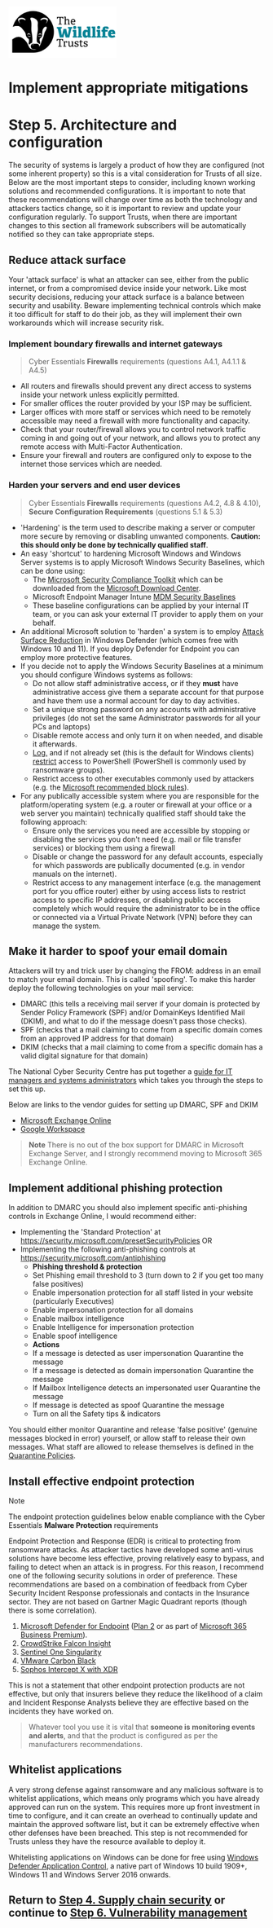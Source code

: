 <img src="/Levels/twt-logo.png" height="100">

# Implement appropriate mitigations
# Step 5. Architecture and configuration

The security of systems is largely a product of how they are configured (not some inherent property) so this is a vital consideration for Trusts of all size.  Below are the most important steps to consider, including known working solutions and recommended configurations.  It is important to note that these recommendations will change over time as both the technology and attackers tactics change, so it is important to review and update your configuration regularly.  To support Trusts, when there are important changes to this section all framework subscribers will be automatically notified so they can take appropriate steps.

## Reduce attack surface
Your 'attack surface' is what an attacker can see, either from the public internet, or from a compromised device inside your network.  Like most security decisions, reducing your attack surface is a balance between security and usability.  Beware implementing technical controls which make it too difficult for staff to do their job, as they will implement their own workarounds which will increase security risk.
### Implement boundary firewalls and internet gateways
> Cyber Essentials **Firewalls** requirements (questions A4.1, A4.1.1 & A4.5)
- All routers and firewalls should prevent any direct access to systems inside your network unless explicitly permitted.
- For smaller offices the router provided by your ISP may be sufficient.
- Larger offices with more staff or services which need to be remotely accessible may need a firewall with more functionality and capacity.
- Check that your router/firewall allows you to control network traffic coming in and going out of your network, and allows you to protect any remote access with Multi-Factor Authentication.
- Ensure your firewall and routers are configured only to expose to the internet those services which are needed.

### Harden your servers and end user devices
> Cyber Essentials **Firewalls** requirements (questions A4.2, 4.8 & 4.10), **Secure Configuration Requirements** (questions 5.1 & 5.3)
- 'Hardening' is the term used to describe making a server or computer more secure by removing or disabling unwanted components.  **Caution: this should only be done by technically qualified staff**.
- An easy 'shortcut' to hardening Microsoft Windows and Windows Server systems is to apply Microsoft Windows Security Baselines, which can be done using:
	- The [Microsoft Security Compliance Toolkit](https://learn.microsoft.com/en-us/windows/security/threat-protection/windows-security-configuration-framework/security-compliance-toolkit-10) which can be downloaded from the [Microsoft Download Center](https://www.microsoft.com/en-us/download/details.aspx?id=55319).
	- Microsoft Endpoint Manager Intune [MDM Security Baselines](https://learn.microsoft.com/en-us/mem/intune/protect/security-baseline-settings-mdm-all?pivots=mdm-november-2021)
	- These baseline configurations can be applied by your internal IT team, or you can ask your external IT provider to apply them on your behalf.
- An additional Microsoft solution to 'harden' a system is to employ [Attack Surface Reduction](https://learn.microsoft.com/en-us/microsoft-365/security/defender-endpoint/overview-attack-surface-reduction?view=o365-worldwide) in Windows Defender (which comes free with Windows 10 and 11).  If you deploy Defender for Endpoint you can employ more protective features.
- If you decide not to apply the Windows Security Baselines at a minimum you should configure Windows systems as follows:
  - Do not allow staff administrative access, or if they **must** have administrative access give them a separate account for that purpose and have them use a normal account for day to day activities.
  - Set a unique strong password on any accounts with administrative privileges (do not set the same Administrator passwords for all your PCs and laptops)
  - Disable remote access and only turn it on when needed, and disable it afterwards.
  - [Log,](https://learn.microsoft.com/en-us/powershell/module/microsoft.powershell.core/about/about_logging_windows?view=powershell-7.2#enabling-script-block-logging) and if not already set (this is the default for Windows clients) [restrict](https://learn.microsoft.com/en-us/powershell/module/microsoft.powershell.core/about/about_execution_policies?view=powershell-7.2#restricted) access to PowerShell (PowerShell is commonly used by ransomware groups).
  - Restrict access to other executables commonly used by attackers (e.g. the [Microsoft recommended block rules](https://learn.microsoft.com/en-us/windows/security/threat-protection/windows-defender-application-control/microsoft-recommended-block-rules)).
- For any publically accessible system where you are responsible for the platform/operating system (e.g. a router or firewall at your office or a web server you maintain) technically qualified staff should take the following approach:
  - Ensure only the services you need are accessible by stopping or disabling the services you don't need (e.g. mail or file transfer services) or blocking them using a firewall
  - Disable or change the password for any default accounts, especially for which passwords are publically documented (e.g. in vendor manuals on the internet).
  - Restrict access to any management interface (e.g. the management port for you office router) either by using access lists to restrict access to specific IP addresses, or disabling public access completely which would require the administrator to be in the office or connected via a Virtual Private Network (VPN) before they can manage the system.

## Make it harder to spoof your email domain

Attackers will try and trick user by changing the FROM: address in an email to match your email domain.  This is called 'spoofing'.  To make this harder deploy the following technologies on your mail service:
- DMARC (this tells a receiving mail server if your domain is protected by Sender Policy Framework (SPF) and/or DomainKeys Identified Mail (DKIM), and what to do if the message doesn't pass those checks). 
- SPF (checks that a mail claiming to come from a specific domain comes from an approved IP address for that domain)
- DKIM (checks that a mail claiming to come from a specific domain has a valid digital signature for that domain) 

The National Cyber Security Centre has put together a [guide for IT managers and systems administrators](https://www.ncsc.gov.uk/collection/email-security-and-anti-spoofing) which takes you through the steps to set this up.

Below are links to the vendor guides for setting up DMARC, SPF and DKIM
- [Microsoft Exchange Online](https://learn.microsoft.com/en-us/microsoft-365/security/office-365-security/use-dmarc-to-validate-email?view=o365-worldwide)
- [Google Workspace](https://support.google.com/a/answer/2466580?hl=en)
> **Note** There is no out of the box support for DMARC in Microsoft Exchange Server, and I strongly recommend moving to Microsoft 365 Exchange Online.

## Implement additional phishing protection

In addition to DMARC you should also implement specific anti-phishing controls in Exchange Online, I would recommend either:
- Implementing the 'Standard Protection' at https://security.microsoft.com/presetSecurityPolicies
	OR
- Implementing the following anti-phishing controls at https://security.microsoft.com/antiphishing
	- **Phishing threshold & protection**
	- Set Phishing email threshold to 3 (turn down to 2 if you get too many false positives)
	- Enable impersonation protection for all staff listed in your website (particularly Executives)
	- Enable impersonation protection for all domains
	- Enable mailbox intelligence
	- Enable Intelligence for impersonation protection
	- Enable spoof intelligence
	- **Actions**
	- If a message is detected as user impersonation Quarantine the message
	- If a message is detected as domain impersonation Quarantine the message
	- If Mailbox Intelligence detects an impersonated user Quarantine the message
	- If message is detected as spoof Quarantine the message
	- Turn on all the Safety tips & indicators

You should either monitor Quarantine and release 'false positive' (genuine messages blocked in error) yourself, or allow staff to release their own messages. What staff are allowed to release themselves is defined in the [Quarantine Policies](https://learn.microsoft.com/en-us/microsoft-365/security/office-365-security/quarantine-policies?view=o365-worldwide).

## Install effective endpoint protection 
> [!NOTE]
> The endpoint protection guidelines below enable compliance with the Cyber Essentials **Malware Protection** requirements

Endpoint Protection and Response (EDR) is critical to protecting from ransomware attacks. As attacker tactics have developed some anti-virus solutions have become less effective, proving relatively easy to bypass, and failing to detect when an attack is in progress.  For this reason, I recommend one of the following security solutions in order of preference.  These recommendations are based on a combination of feedback from Cyber Security Incident Response professionals and contacts in the Insurance sector.  They are not based on Gartner Magic Quadrant reports (though there is some correlation).

1. [Microsoft Defender for Endpoint](https://www.microsoft.com/en-gb/security/business/endpoint-security/microsoft-defender-endpoint) ([Plan 2](https://learn.microsoft.com/en-us/microsoft-365/security/defender-endpoint/defender-endpoint-plan-1-2?view=o365-worldwide) or as part of [Microsoft 365 Business Premium](https://www.microsoft.com/en-gb/microsoft-365/nonprofit/plans-and-pricing)).
2. [CrowdStrike Falcon Insight](https://www.crowdstrike.co.uk/products/endpoint-security/falcon-insight-edr/) 
3. [Sentinel One Singularity](https://www.sentinelone.com/surfaces/endpoint/)
4. [VMware Carbon Black](https://www.vmware.com/uk/products/carbon-black-cloud-endpoint.html)
5. [Sophos Intercept X with XDR](https://www.sophos.com/en-us/products/endpoint-antivirus)

This is not a statement that other endpoint protection products are not effective, but only that insurers believe they reduce the likelihood of a claim and Incident Response Analysts believe they are effective based on the incidents they have worked on.
> Whatever tool you use it is vital that **someone is monitoring events and alerts**, and that the product is configured as per the manufacturers recommendations. 

## Whitelist applications
A very strong defense against ransomware and any malicious software is to whitelist applications, which means only programs which you have already approved can run on the system.  This requires more up front investment in time to configure, and it can create an overhead to continually update and maintain the approved software list, but it can be extremely effective when other defenses have been breached.  This step is not recommended for Trusts unless they have the resource available to deploy it.

Whitelisting applications on Windows can be done for free using [Windows Defender Application Control](https://learn.microsoft.com/en-gb/windows/security/threat-protection/windows-defender-application-control/windows-defender-application-control), a native part of Windows 10 build 1909+, Windows 11 and Windows Server 2016 onwards.

## Return to [Step 4. Supply chain security](/1-Understand-your-risks/Step-04-Supply-Chain-Security.md) or continue to [Step 6. Vulnerability management](./Step-06-Vulnerability-Management.md)